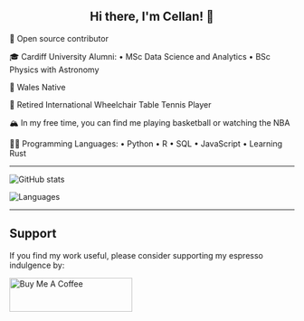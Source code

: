 <h2 align="center">Hi there, I'm Cellan! 👋 </h2>

🚀 Open source contributor

🎓 Cardiff University Alumni: • MSc Data Science and Analytics • BSc Physics with Astronomy

🏴󠁧󠁢󠁷󠁬󠁳󠁿 Wales Native

🏓 Retired International Wheelchair Table Tennis Player

🏔 In my free time, you can find me playing basketball or watching the NBA

🤟🏻 Programming Languages: • Python • R • SQL • JavaScript • Learning Rust

---

![GitHub stats](https://github-readme-stats.vercel.app/api?username=ce11an&show_icons=true&theme=tokyonight)

![Languages](https://github-readme-stats.vercel.app/api/top-langs/?username=Ce11an&theme=tokyonight&layout=compact&card_width=470)

---

## Support

If you find my work useful, please consider supporting my espresso indulgence by:

<a href="https://www.buymeacoffee.com/ce11an" target="_blank"><img src="https://cdn.buymeacoffee.com/buttons/v2/default-yellow.png" alt="Buy Me A Coffee" style="height: 60px !important;width: 217px !important;" ></a>

<!---
Ce11an/Ce11an is a ✨ special ✨ repository because its `README.md` (this file) appears on your GitHub profile.
You can click the Preview link to take a look at your changes.
--->
